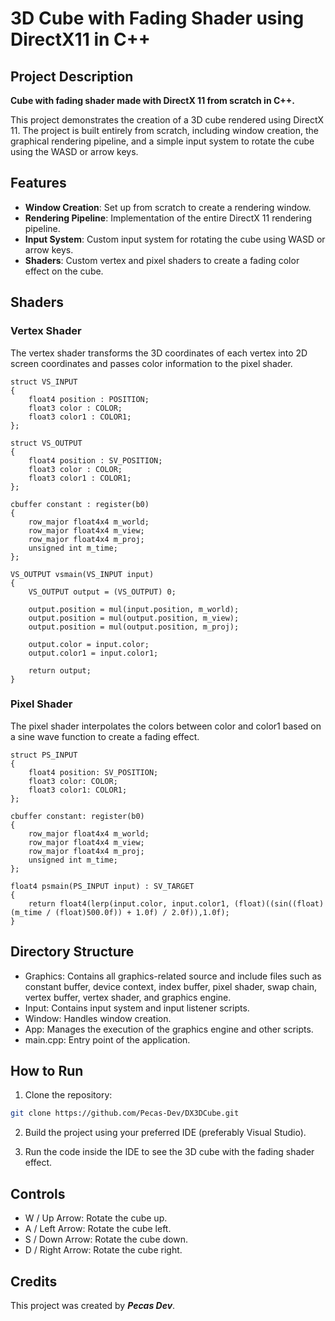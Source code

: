 # 3D Cube with Fading Shader using DirectX11 in C++

## Project Description

**Cube with fading shader made with DirectX 11 from scratch in C++.**

This project demonstrates the creation of a 3D cube rendered using DirectX 11. The project is built entirely from scratch, including window creation, the graphical rendering pipeline, and a simple input system to rotate the cube using the WASD or arrow keys.

## Features

- **Window Creation**: Set up from scratch to create a rendering window.
- **Rendering Pipeline**: Implementation of the entire DirectX 11 rendering pipeline.
- **Input System**: Custom input system for rotating the cube using WASD or arrow keys.
- **Shaders**: Custom vertex and pixel shaders to create a fading color effect on the cube.

## Shaders

### Vertex Shader

The vertex shader transforms the 3D coordinates of each vertex into 2D screen coordinates and passes color information to the pixel shader.

```hlsl
struct VS_INPUT
{
    float4 position : POSITION;
    float3 color : COLOR;
    float3 color1 : COLOR1;
};

struct VS_OUTPUT
{
    float4 position : SV_POSITION;
    float3 color : COLOR;
    float3 color1 : COLOR1;
};

cbuffer constant : register(b0)
{
    row_major float4x4 m_world;
    row_major float4x4 m_view;
    row_major float4x4 m_proj;
    unsigned int m_time;
};

VS_OUTPUT vsmain(VS_INPUT input)
{
    VS_OUTPUT output = (VS_OUTPUT) 0;

    output.position = mul(input.position, m_world);
    output.position = mul(output.position, m_view);
    output.position = mul(output.position, m_proj);

    output.color = input.color;
    output.color1 = input.color1;

    return output;
}
```

### Pixel Shader

The pixel shader interpolates the colors between color and color1 based on a sine wave function to create a fading effect.

```hlsl
struct PS_INPUT
{
    float4 position: SV_POSITION;
    float3 color: COLOR;
    float3 color1: COLOR1;
};

cbuffer constant: register(b0)
{
    row_major float4x4 m_world;
    row_major float4x4 m_view;
    row_major float4x4 m_proj;
    unsigned int m_time;
};

float4 psmain(PS_INPUT input) : SV_TARGET
{
    return float4(lerp(input.color, input.color1, (float)((sin((float)(m_time / (float)500.0f)) + 1.0f) / 2.0f)),1.0f);
}
```

## Directory Structure

- Graphics: Contains all graphics-related source and include files such as constant buffer, device context, index buffer, pixel shader, swap chain, vertex buffer, vertex shader, and graphics engine.
- Input: Contains input system and input listener scripts.
- Window: Handles window creation.
- App: Manages the execution of the graphics engine and other scripts.
- main.cpp: Entry point of the application.

## How to Run

1. Clone the repository:

```bash
git clone https://github.com/Pecas-Dev/DX3DCube.git
```

2. Build the project using your preferred IDE (preferably Visual Studio).

3. Run the code inside the IDE to see the 3D cube with the fading shader effect.

## Controls

- W / Up Arrow: Rotate the cube up.
- A / Left Arrow: Rotate the cube left.
- S / Down Arrow: Rotate the cube down.
- D / Right Arrow: Rotate the cube right.

## Credits

This project was created by _**Pecas Dev**_.
